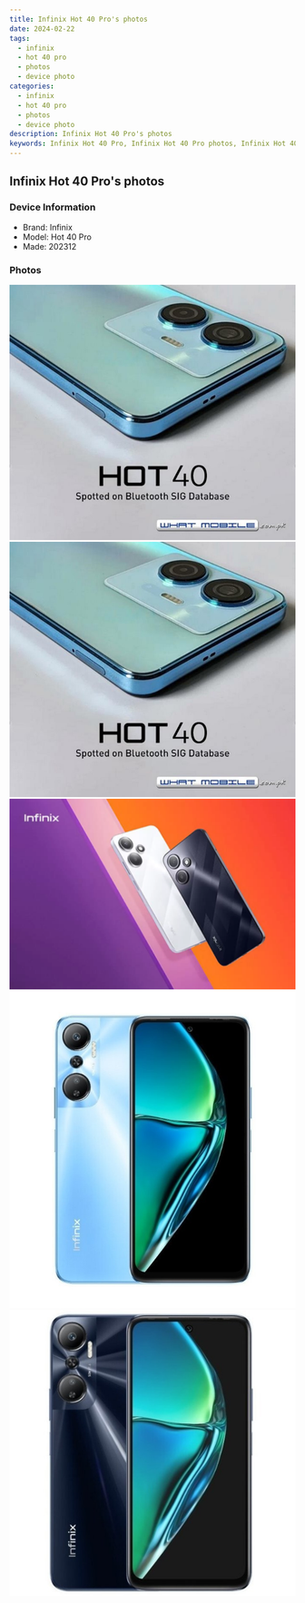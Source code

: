 ```yaml
---
title: Infinix Hot 40 Pro's photos
date: 2024-02-22
tags: 
  - infinix
  - hot 40 pro
  - photos
  - device photo
categories: 
  - infinix
  - hot 40 pro
  - photos
  - device photo
description: Infinix Hot 40 Pro's photos
keywords: Infinix Hot 40 Pro, Infinix Hot 40 Pro photos, Infinix Hot 40 Pro device photo
---
```


## Infinix Hot 40 Pro's photos

### Device Information

- Brand: Infinix
- Model: Hot 40 Pro
- Made: 202312

### Photos

![/images/best-assets/devices/infinix/infinix-hot-40-pro/1.jpg](/images/best-assets/devices/infinix/infinix-hot-40-pro/1.jpg)
![/images/best-assets/devices/infinix/infinix-hot-40-pro/2.jpg](/images/best-assets/devices/infinix/infinix-hot-40-pro/2.jpg)
![/images/best-assets/devices/infinix/infinix-hot-40-pro/3.jpg](/images/best-assets/devices/infinix/infinix-hot-40-pro/3.jpg)
![/images/best-assets/devices/infinix/infinix-hot-40-pro/4.jpg](/images/best-assets/devices/infinix/infinix-hot-40-pro/4.jpg)
![/images/best-assets/devices/infinix/infinix-hot-40-pro/5.jpg](/images/best-assets/devices/infinix/infinix-hot-40-pro/5.jpg)
